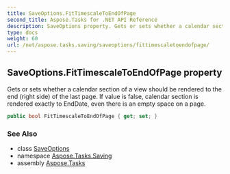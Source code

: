 ```yaml
---
title: SaveOptions.FitTimescaleToEndOfPage
second_title: Aspose.Tasks for .NET API Reference
description: SaveOptions property. Gets or sets whether a calendar section of a view should be rendered to the end right side of the last page. If value is false calendar section is rendered exactly to EndDate even there is an empty space on a page
type: docs
weight: 60
url: /net/aspose.tasks.saving/saveoptions/fittimescaletoendofpage/
---
```

## SaveOptions.FitTimescaleToEndOfPage property

Gets or sets whether a calendar section of a view should be rendered to the end (right side) of the last page. If value is false, calendar section is rendered exactly to EndDate, even there is an empty space on a page.

```csharp
public bool FitTimescaleToEndOfPage { get; set; }
```

### See Also

* class [SaveOptions](../)
* namespace [Aspose.Tasks.Saving](../../saveoptions/)
* assembly [Aspose.Tasks](../../../)


